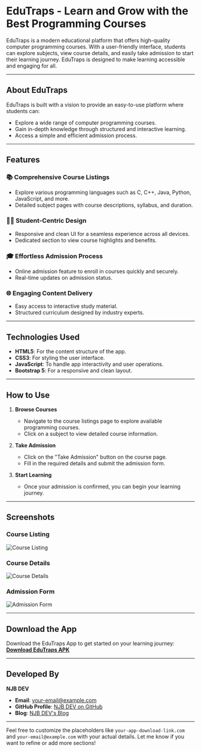 # **EduTraps - Learn and Grow with the Best Programming Courses**

EduTraps is a modern educational platform that offers high-quality computer programming courses. With a user-friendly interface, students can explore subjects, view course details, and easily take admission to start their learning journey. EduTraps is designed to make learning accessible and engaging for all.

---

## **About EduTraps**

EduTraps is built with a vision to provide an easy-to-use platform where students can:  
- Explore a wide range of computer programming courses.  
- Gain in-depth knowledge through structured and interactive learning.  
- Access a simple and efficient admission process.  

---

## **Features**

### 📚 **Comprehensive Course Listings**  
- Explore various programming languages such as C, C++, Java, Python, JavaScript, and more.  
- Detailed subject pages with course descriptions, syllabus, and duration.  

### 🧑‍💻 **Student-Centric Design**  
- Responsive and clean UI for a seamless experience across all devices.  
- Dedicated section to view course highlights and benefits.  

### 🎓 **Effortless Admission Process**  
- Online admission feature to enroll in courses quickly and securely.  
- Real-time updates on admission status.  

### 🌐 **Engaging Content Delivery**  
- Easy access to interactive study material.  
- Structured curriculum designed by industry experts.  

---

## **Technologies Used**

- **HTML5**: For the content structure of the app.  
- **CSS3**: For styling the user interface.  
- **JavaScript**: To handle app interactivity and user operations.  
- **Bootstrap 5**: For a responsive and clean layout.  

---

## **How to Use**

1. **Browse Courses**  
   - Navigate to the course listings page to explore available programming courses.  
   - Click on a subject to view detailed course information.  

2. **Take Admission**  
   - Click on the "Take Admission" button on the course page.  
   - Fill in the required details and submit the admission form.  

3. **Start Learning**  
   - Once your admission is confirmed, you can begin your learning journey.  

---

## **Screenshots**

### **Course Listing**  
![Course Listing](https://via.placeholder.com/800x400?text=Course+Listing)  

### **Course Details**  
![Course Details](https://via.placeholder.com/800x400?text=Course+Details)  

### **Admission Form**  
![Admission Form](https://via.placeholder.com/800x400?text=Admission+Form)  

---

## **Download the App**  
Download the EduTraps App to get started on your learning journey:  
**[Download EduTraps APK](https://drive.google.com/file/d/14yL0ZS9CokLibTGgBpx_PeOauoV7_olH/view?usp=drivesdk)**  

---

## **Developed By**  
**NJB DEV**  

- **Email**: [your-email@example.com](mailto:your-email@example.com)  
- **GitHub Profile**: [NJB DEV on GitHub](https://github.com/your-username)  
- **Blog**: [NJB DEV's Blog](https://najeebahmad07.blogspot.com/)  

---

Feel free to customize the placeholders like `your-app-download-link.com` and `your-email@example.com` with your actual details. Let me know if you want to refine or add more sections!
